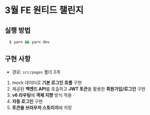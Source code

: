 # 3월 FE 원티드 챌린지

## 실행 방법
    
```bash
  $ yarn && yarn dev
```

## 구현 사항
* 경로: `src/pages` 폴더 3개

1. mock 데이터로 **기본 로그인 흐름** 구현
2. 제공된 **백엔드 API**를 호출하고 **JWT 토큰**을 활용한 **회원가입/로그인** 구현
3. **v6 라우팅**에 **객체 지향** 방식 적용
4. **자동 로그인** 구현
5. **토큰을 브라우저 스토리지**에 저장
